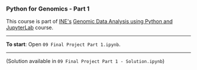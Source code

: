 ### Python for Genomics - Part 1

This course is part of [INE's](ine.com) [Genomic Data Analysis using Python and JupyterLab](https://my.ine.com/course/genomic-data-analysis-using-python-and-jupyterlab/4c6199bf-e3a6-461f-b611-f356065d5613) course.

---

**To start**: Open `09 Final Project Part 1.ipynb`.

---

(Solution available in `09 Final Project Part 1 - Solution.ipynb`)
